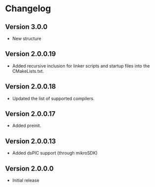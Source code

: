 # Changelog

## Version 3.0.0

- New structure

## Version 2.0.0.19

- Added recursive inclusion for linker scripts and startup files into the CMakeLists.txt.

## Version 2.0.0.18

- Updated the list of supported compilers.

## Version 2.0.0.17

- Added preinit.

## Version 2.0.0.13

- Added dsPIC support (through mikroSDK)

## Version 2.0.0.0

- Initial release
